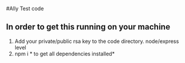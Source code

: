 #Ally Test code 

## In order to get this running on your machine

1. Add your private/public rsa key to the code directory. node/express level
2. npm i  * to get all dependencies installed*


